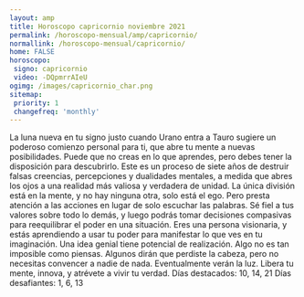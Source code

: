 ```yaml
---
layout: amp
title: Horoscopo capricornio noviembre 2021 
permalink: /horoscopo-mensual/amp/capricornio/
normallink: /horoscopo-mensual/capricornio/
home: FALSE
horoscopo:
 signo: capricornio
 video: -DQpmrrAIeU
ogimg: /images/capricornio_char.png
sitemap:
 priority: 1
 changefreq: 'monthly'
---
```



La luna nueva en tu signo justo cuando Urano entra a Tauro sugiere un poderoso comienzo personal para ti, que abre tu mente a nuevas posibilidades. Puede que no creas en lo que aprendes, pero debes tener la disposición para descubrirlo. Este es un proceso de siete años de destruir falsas creencias, percepciones y dualidades mentales, a medida que abres los ojos a una realidad más valiosa y verdadera de unidad. La única división está en la mente, y no hay ninguna otra, solo está el ego. 
Pero presta atención a las acciones en lugar de solo escuchar las palabras. Sé fiel a tus valores sobre todo lo demás, y luego podrás tomar decisiones compasivas para reequilibrar el poder en una situación. 
Eres una persona visionaria, y estás aprendiendo a usar tu poder para manifestar lo que ves en tu imaginación. Una idea genial tiene potencial de realización. Algo no es tan imposible como piensas. Algunos dirán que perdiste la cabeza, pero no necesitas convencer a nadie de nada. Eventualmente verán la luz. Libera tu mente, innova, y atrévete a vivir tu verdad. 
Días destacados: 10, 14, 21
Días desafiantes: 1, 6, 13